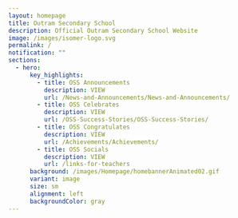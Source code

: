 ```yaml
---
layout: homepage
title: Outram Secondary School
description: Official Outram Secondary School Website
image: /images/isomer-logo.svg
permalink: /
notification: ""
sections:
  - hero:
      key_highlights:
        - title: OSS Announcements
          description: VIEW
          url: /News-and-Announcements/News-and-Announcements/
        - title: OSS Celebrates
          description: VIEW
          url: /OSS-Success-Stories/OSS-Success-Stories/
        - title: OSS Congratulates
          description: VIEW
          url: /Achievements/Achievements/
        - title: OSS Socials
          description: VIEW
          url: /links-for-teachers
      background: /images/Homepage/homebannerAnimated02.gif
      variant: image
      size: sm
      alignment: left
      backgroundColor: gray
---
```

